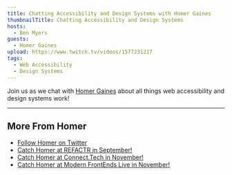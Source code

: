 ```yaml
---
title: Chatting Accessibility and Design Systems with Homer Gaines
thumbnailTitle: Chatting Accessibility and Design Systems
hosts:
  - Ben Myers
guests:
  - Homer Gaines
upload: https://www.twitch.tv/videos/1577231217
tags:
  - Web Accessibility
  - Design Systems
---
```


Join us as we chat with [Homer Gaines](https://twitter.com/xirclebox) about all things web accessibility and design systems work!

---

## More From Homer

- [Follow Homer on Twitter](https://twitter.com/xirclebox)
- [Catch Homer at REFACTR in September!](https://www.refactr.tech/)
- [Catch Homer at Connect.Tech in November!](https://2022.connect.tech/session?id=346128)
- [Catch Homer at Modern FrontEnds Live in November!](https://www.modernfrontends.live/)